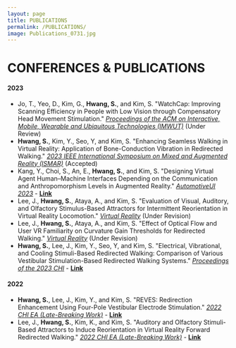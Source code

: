 ```yaml
---
layout: page
title: PUBLICATIONS
permalink: /PUBLICATIONS/
image: Publications_0731.jpg
---
```


# CONFERENCES & PUBLICATIONS
#### 2023
* Jo, T., Yeo, D., Kim, G., <strong>Hwang, S.</strong>, and Kim, S. "WatchCap: Improving Scanning Efficiency in People with Low Vision through Compensatory Head Movement Stimulation." <u><i>Proceedings of the ACM on Interactive, Mobile, Wearable and Ubiquitous Technologies (IMWUT)</i></u> (Under Review)
* <strong>Hwang, S.</strong>, Kim, Y., Seo, Y, and Kim, S. "Enhancing Seamless Walking in Virtual Reality: Application of Bone-Conduction Vibration in Redirected Walking." <u><i>2023 IEEE International Symposium on Mixed and Augmented Reality (ISMAR)</i></u> (Accepted)
* Kang, Y., Choi, S., An, E., <strong>Hwang, S.</strong>, and Kim, S. "Designing Virtual Agent Human–Machine Interfaces Depending on the Communication and Anthropomorphism Levels in Augmented Reality." <u><i>AutomotiveUI 2023</i></u> - <a href="https://dl.acm.org/doi/10.1145/3580585.3606460"><strong>Link</strong></a>
* Lee, J., <strong>Hwang, S.</strong>, Ataya, A., and Kim, S. "Evaluation of Visual, Auditory, and Olfactory Stimulus-Based Attractors for Intermittent Reorientation in Virtual Reality Locomotion." <u><i>Virtual Reality</i></u> (Under Revision)
* Lee, J., <strong>Hwang, S.</strong>, Ataya, A., and Kim, S. "Effect of Optical Flow and User VR Familiarity on Curvature Gain Thresholds for Redirected Walking." <u><i>Virtual Reality</i></u> (Under Revision)
* <strong>Hwang, S.</strong>, Lee, J., Kim, Y., Seo, Y, and Kim, S. "Electrical, Vibrational, and Cooling Stimuli-Based Redirected Walking: Comparison of Various Vestibular Stimulation-Based Redirected Walking Systems." <u><i>Proceedings of the 2023 CHI</i></u> - <a href="https://dl.acm.org/doi/abs/10.1145/3544548.3580862"><strong>Link</strong></a>

#### 2022
* <strong>Hwang, S.</strong>, Lee, J., Kim, Y., and Kim, S. "REVES: Redirection Enhancement Using Four-Pole Vestibular Electrode Stimulation." <u><i>2022 CHI EA (Late-Breaking Work)</i></u> - <a href="https://dl.acm.org/doi/10.1145/3491101.3519626"><strong>Link</strong></a>
* Lee, J., <strong>Hwang, S.</strong>, Kim, K., and Kim, S. "Auditory and Olfactory Stimuli-Based Attractors to Induce Reorientation in Virtual Reality Forward Redirected Walking." <u><i>2022 CHI EA (Late-Breaking Work)</i></u> - <a href="https://dl.acm.org/doi/10.1145/3491101.3519719"><strong>Link</strong></a>
